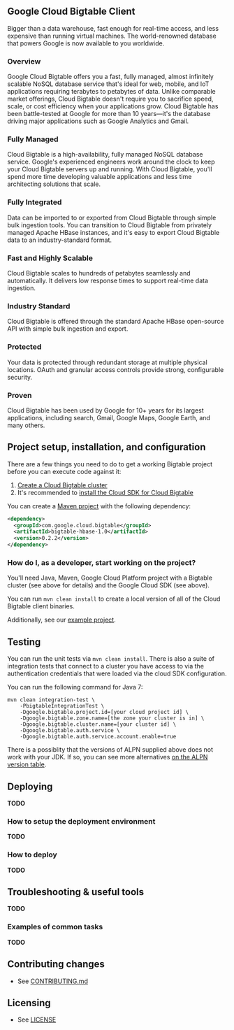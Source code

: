 ## Google Cloud Bigtable Client

Bigger than a data warehouse, fast enough for real-time access, and less expensive than running virtual machines. The world-renowned database that powers Google is now available to you worldwide.

### Overview

Google Cloud Bigtable offers you a fast, fully managed, almost infinitely scalable NoSQL database service that's ideal for web, mobile, and IoT applications requiring terabytes to petabytes of data. Unlike comparable market offerings, Cloud Bigtable doesn't require you to sacrifice speed, scale, or cost efficiency when your applications grow. Cloud Bigtable has been battle-tested at Google for more than 10 years—it's the database driving major applications such as Google Analytics and Gmail.

### Fully Managed

Cloud Bigtable is a high-availability, fully managed NoSQL database service. Google's experienced engineers work around the clock to keep your Cloud Bigtable servers up and running. With Cloud Bigtable, you'll spend more time developing valuable applications and less time architecting solutions that scale.

### Fully Integrated

Data can be imported to or exported from Cloud Bigtable through simple bulk ingestion tools. You can transition to Cloud Bigtable from privately managed Apache HBase instances, and it's easy to export Cloud Bigtable data to an industry-standard format.

### Fast and Highly Scalable

Cloud Bigtable scales to hundreds of petabytes seamlessly and automatically. It delivers low response times to support real-time data ingestion.

### Industry Standard

Cloud Bigtable is offered through the standard Apache HBase open-source API with simple bulk ingestion and export.

### Protected

Your data is protected through redundant storage at multiple physical locations. OAuth and granular access controls provide strong, configurable security.

### Proven

Cloud Bigtable has been used by Google for 10+ years for its largest applications, including search, Gmail, Google Maps, Google Earth, and many others.


## Project setup, installation, and configuration

There are a few things you need to do to get a working Bigtable project before you can execute code against it:

1. [Create a Cloud Bigtable cluster](https://cloud.google.com/bigtable/docs/creating-cluster)
1. It's recommended to [install the Cloud SDK for Cloud Bigtable](https://cloud.google.com/bigtable/docs/installing-cloud-sdk)

You can create a [Maven project](https://cloud.google.com/bigtable/docs/using-maven) with the following dependency:

```xml
<dependency>
  <groupId>com.google.cloud.bigtable</groupId>
  <artifactId>bigtable-hbase-1.0</artifactId>
  <version>0.2.2</version>
</dependency>
```

### How do I, as a developer, start working on the project?

You'll need Java, Maven, Google Cloud Platform project with a Bigtable cluster (see above for details) and the Google Cloud SDK (see above).

You can run `mvn clean install` to create a local version of all of the Cloud Bigtable client binaries. 

Additionally, see our [example project](https://github.com/GoogleCloudPlatform/cloud-bigtable-examples).

## Testing

You can run the unit tests via `mvn clean install`.  There is also a suite of integration tests that connect to a cluster you have access to via the authentication credentials that were loaded via the cloud SDK configuration.

You can run the following command for Java 7:

    mvn clean integration-test \
        -PbigtableIntegrationTest \
        -Dgoogle.bigtable.project.id=[your cloud project id] \
        -Dgoogle.bigtable.zone.name=[the zone your cluster is in] \
        -Dgoogle.bigtable.cluster.name=[your cluster id] \
        -Dgoogle.bigtable.auth.service \
        -Dgoogle.bigtable.auth.service.account.enable=true

There is a possiblity that the versions of ALPN supplied above does not work with your JDK.  If so, you can see more alternatives [on the ALPN version table](http://www.eclipse.org/jetty/documentation/current/alpn-chapter.html#alpn-versions).

## Deploying
**TODO**

### How to setup the deployment environment
**TODO**


### How to deploy
**TODO**


## Troubleshooting & useful tools
**TODO**

### Examples of common tasks
**TODO**

## Contributing changes

* See [CONTRIBUTING.md](CONTRIBUTING.md)


## Licensing

* See [LICENSE](LICENSE)
